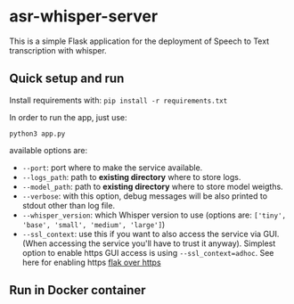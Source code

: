 # asr-whisper-server
This is a simple Flask application for the deployment of Speech to Text transcription with whisper. 
## Quick setup and run
Install requirements with:
```pip install -r requirements.txt```

In order to run the app, just use: 

```
python3 app.py 
```

available options are: 
- ```--port```: port where to make the service available.
- ```--logs_path```: path to **existing directory** where to store logs.
- ```--model_path```: path to **existing directory** where to store model weigths.
- ```--verbose```: with this option, debug messages will be also printed to stdout other than log file.
- ```--whisper_version```: which Whisper version to use (options are: ```['tiny', 'base', 'small', 'medium', 'large']```)
- ```--ssl_context```: use this if you want to also access the service via GUI. (When accessing the service you'll have to trust it anyway). Simplest option to enable https GUI access is using ```--ssl_context=adhoc```. See here for enabling https [flak over https](https://werkzeug.palletsprojects.com/en/2.2.x/serving/#werkzeug.serving.run_simple)

## Run in Docker container